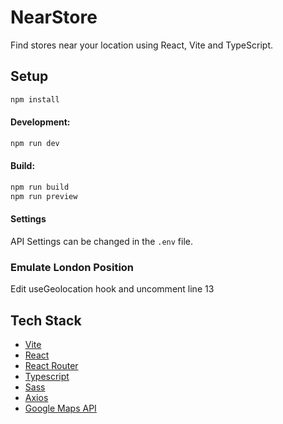 # NearStore

Find stores near your location using React, Vite and TypeScript.

## Setup

```bash
npm install
```

#### Development:

```bash
npm run dev
```

#### Build:

```bash
npm run build
npm run preview
```

#### Settings

API Settings can be changed in the `.env` file.

### Emulate London Position

Edit useGeolocation hook and uncomment line 13

## Tech Stack

- [Vite](https://vite.io/)
- [React](https://reactjs.org/)
- [React Router](https://reacttraining.com/react-router/)
- [Typescript](https://www.typescriptlang.org/)
- [Sass](https://sass-lang.com/)
- [Axios](https://github.com/axios/axios)
- [Google Maps API](https://developers.google.com/maps/documentation/javascript/overview)

